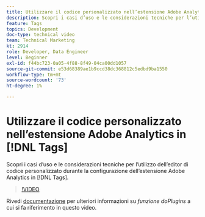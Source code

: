 ```yaml
---
title: Utilizzare il codice personalizzato nell’estensione Adobe Analytics in [!DNL Tags]
description: Scopri i casi d’uso e le considerazioni tecniche per l’utilizzo dell’editor di codice personalizzato durante la configurazione dell’estensione Adobe Analytics in [!DNL Tags].
feature: Tags
topics: Development
doc-type: technical video
team: Technical Marketing
kt: 2914
role: Developer, Data Engineer
level: Beginner
exl-id: f44bc723-0a05-4f88-8f49-04ca00dd1057
source-git-commit: e53d68389ae1b9ccd38dc368812c5edbd9ba1550
workflow-type: tm+mt
source-wordcount: '73'
ht-degree: 1%

---
```


# Utilizzare il codice personalizzato nell’estensione Adobe Analytics in [!DNL Tags]

Scopri i casi d’uso e le considerazioni tecniche per l’utilizzo dell’editor di codice personalizzato durante la configurazione dell’estensione Adobe Analytics in [!DNL Tags].

>[!VIDEO](https://video.tv.adobe.com/v/27272/?quality=12&learn=on)

Rivedi [documentazione](https://experienceleague.adobe.com/docs/analytics/implementation/vars/plugins/impl-plugins.html?lang=it) per ulteriori informazioni su <i>funzione doPlugins</i> a cui si fa riferimento in questo video.
